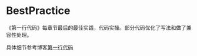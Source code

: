 # BestPractice
《第一行代码》每章节最后的最佳实践，代码实操。部分代码优化了写法和做了兼容性处理。

具体细节参考博客[第一行代码](https://blog.csdn.net/jdfkldjlkjdl/category_5775215.html)